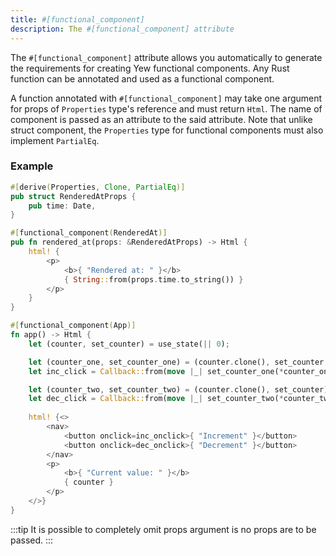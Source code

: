 ```yaml
---
title: #[functional_component]
description: The #[functional_component] attribute
---
```



The `#[functional_component]` attribute allows you automatically to generate the requirements for creating Yew functional components. Any Rust function can be annotated and used as a functional component. 

A function annotated with `#[functional_component]` may take one argument for props of `Properties` type's reference and must return `Html`. The name of component is passed as an attribute to the said attribute. Note that unlike struct component, the `Properties` type for functional components must also implement `PartialEq`.

### Example

<!--DOCUSAURUS_CODE_TABS-->
<!--With props-->
```rust
#[derive(Properties, Clone, PartialEq)]
pub struct RenderedAtProps {
    pub time: Date,
}

#[functional_component(RenderedAt)]
pub fn rendered_at(props: &RenderedAtProps) -> Html {
    html! {
        <p>
            <b>{ "Rendered at: " }</b>
            { String::from(props.time.to_string()) }
        </p>
    }
}
```

<!--Without props-->
```rust
#[functional_component(App)]
fn app() -> Html {
    let (counter, set_counter) = use_state(|| 0);

    let (counter_one, set_counter_one) = (counter.clone(), set_counter.clone());
    let inc_click = Callback::from(move |_| set_counter_one(*counter_one + 1));

    let (counter_two, set_counter_two) = (counter.clone(), set_counter);
    let dec_click = Callback::from(move |_| set_counter_two(*counter_two - 1));
    
    html! {<>
        <nav>
            <button onclick=inc_onclick>{ "Increment" }</button>
            <button onclick=dec_onclick>{ "Decrement" }</button>
        </nav>
        <p>
            <b>{ "Current value: " }</b>
            { counter }
        </p>
    </>}
}
```
<!--END_DOCUSAURUS_CODE_TABS-->

:::tip
It is possible to completely omit props argument is no props are to be passed.
:::


